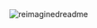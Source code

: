 <img src="https://myreadme.vercel.app/api/embed/jprodriguez22?panels=userstatistics,toprepositories,toplanguages,commitgraph" alt="reimaginedreadme" />
